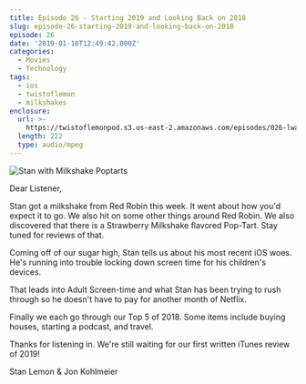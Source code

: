 ```yaml
---
title: Episode 26 - Starting 2019 and Looking Back on 2018
slug: episode-26-starting-2019-and-looking-back-on-2018
episode: 26
date: '2019-01-10T12:49:42.000Z'
categories:
  - Movies
  - Technology
tags:
  - ios
  - twistoflemon
  - milkshakes
enclosure:
  url: >-
    https://twistoflemonpod.s3.us-east-2.amazonaws.com/episodes/026-lwatol-20190110.mp3
  length: 222
  type: audio/mpeg
---
```


![Stan with Milkshake Poptarts](images/stan-milkshake-poptarts-copy-768x1024.jpg)

Dear Listener,

Stan got a milkshake from Red Robin this week. It went about how you'd expect it to go. We also hit on some other things around Red Robin. We also discovered that there is a Strawberry Milkshake flavored Pop-Tart. Stay tuned for reviews of that.

Coming off of our sugar high, Stan tells us about his most recent iOS woes. He's running into trouble locking down screen time for his children's devices.

That leads into Adult Screen-time and what Stan has been trying to rush through so he doesn't have to pay for another month of Netflix.

Finally we each go through our Top 5 of 2018. Some items include buying houses, starting a podcast, and travel.

Thanks for listening in. We're still waiting for our first written iTunes review of 2019!

Stan Lemon & Jon Kohlmeier

